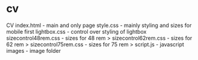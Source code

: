 # cv
CV
index.html - main and only page
style.css - mainly styling and sizes for mobile first
lightbox.css - control over styling of lightbox
sizecontrol48rem.css - sizes for 48 rem >
sizecontrol62rem.css - sizes for 62 rem >
sizecontrol75rem.css - sizes for 75 rem >
script.js - javascript
images - image folder